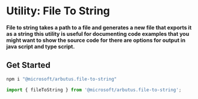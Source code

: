 # Utility: File To String

**File to string takes a path to a file and generates a new file that exports it as a string this utility is useful for documenting code examples that you might want to show the source code for there are options for output in java script and type script.**

## Get Started

```sh
npm i "@microsoft/arbutus.file-to-string"
```

```ts
import { fileToString } from '@microsoft/arbutus.file-to-string';
```
